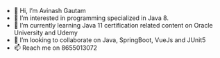 - 👋 Hi, I’m Avinash Gautam
- 👀 I’m interested in programming specialized in Java 8.
- 🌱 I’m currently learning Java 11 certification related content on Oracle University and Udemy
- 💞️ I’m looking to collaborate on Java, SpringBoot, VueJs and JUnit5
- 📫 Reach me on 8655013072

<!---
avigautam/avigautam is a ✨ special ✨ repository because its `README.md` (this file) appears on your GitHub profile.
You can click the Preview link to take a look at your changes.
--->
